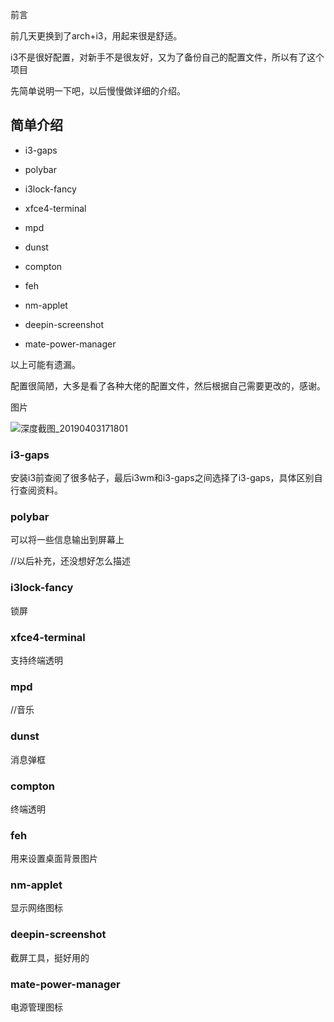 前言

前几天更换到了arch+i3，用起来很是舒适。

i3不是很好配置，对新手不是很友好，又为了备份自己的配置文件，所以有了这个项目

先简单说明一下吧，以后慢慢做详细的介绍。

## 简单介绍

- i3-gaps

- polybar

- i3lock-fancy

- xfce4-terminal

- mpd

- dunst

- compton

- feh

- nm-applet

- deepin-screenshot

- mate-power-manager

  

以上可能有遗漏。

配置很简陋，大多是看了各种大佬的配置文件，然后根据自己需要更改的，感谢。

图片

![深度截图_20190403171801](/home/onism/Pictures/Screenshot/深度截图_20190403171801.png)

### i3-gaps

安装i3前查阅了很多帖子，最后i3wm和i3-gaps之间选择了i3-gaps，具体区别自行查阅资料。

### polybar

可以将一些信息输出到屏幕上

//以后补充，还没想好怎么描述

### i3lock-fancy

锁屏

### xfce4-terminal

支持终端透明

### mpd

//音乐

### dunst

消息弹框

### compton

终端透明

### feh

用来设置桌面背景图片

### nm-applet

显示网络图标

### deepin-screenshot

截屏工具，挺好用的

### mate-power-manager

电源管理图标